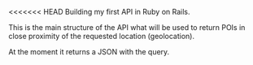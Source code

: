 <<<<<<< HEAD
Building my first API in Ruby on Rails.

This is the main structure of the API what will be used to return POIs in close proximity of the requested location (geolocation).

At the moment it returns a JSON with the query.
